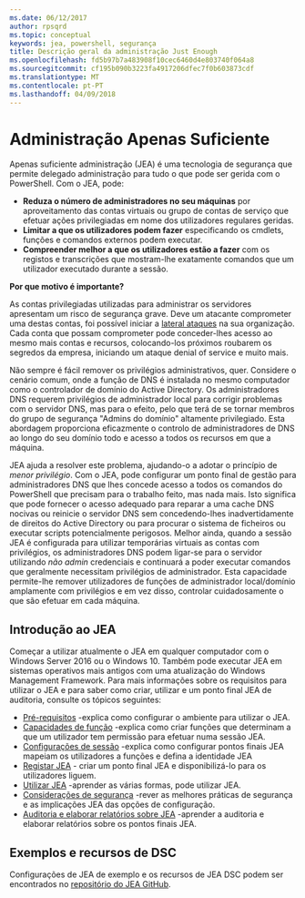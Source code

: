 ```yaml
---
ms.date: 06/12/2017
author: rpsqrd
ms.topic: conceptual
keywords: jea, powershell, segurança
title: Descrição geral da administração Just Enough
ms.openlocfilehash: fd5b97b7a483908f10cec6460d4e803740f064a8
ms.sourcegitcommit: cf195b090b3223fa4917206dfec7f0b603873cdf
ms.translationtype: MT
ms.contentlocale: pt-PT
ms.lasthandoff: 04/09/2018
---
```

# <a name="just-enough-administration"></a>Administração Apenas Suficiente

Apenas suficiente administração (JEA) é uma tecnologia de segurança que permite delegado administração para tudo o que pode ser gerida com o PowerShell.
Com o JEA, pode:

- **Reduza o número de administradores no seu máquinas** por aproveitamento das contas virtuais ou grupo de contas de serviço que efetuar ações privilegiadas em nome dos utilizadores regulares geridas.
- **Limitar a que os utilizadores podem fazer** especificando os cmdlets, funções e comandos externos podem executar.
- **Compreender melhor a que os utilizadores estão a fazer** com os registos e transcrições que mostram-lhe exatamente comandos que um utilizador executado durante a sessão.

**Por que motivo é importante?**

As contas privilegiadas utilizadas para administrar os servidores apresentam um risco de segurança grave.
Deve um atacante comprometer uma destas contas, foi possível iniciar a [lateral ataques](http://aka.ms/pth) na sua organização.
Cada conta que possam comprometer pode conceder-lhes acesso ao mesmo mais contas e recursos, colocando-los próximos roubarem os segredos da empresa, iniciando um ataque denial of service e muito mais.

Não sempre é fácil remover os privilégios administrativos, quer.
Considere o cenário comum, onde a função de DNS é instalada no mesmo computador como o controlador de domínio do Active Directory.
Os administradores DNS requerem privilégios de administrador local para corrigir problemas com o servidor DNS, mas para o efeito, pelo que terá de se tornar membros do grupo de segurança "Admins do domínio" altamente privilegiado.
Esta abordagem proporciona eficazmente o controlo de administradores de DNS ao longo do seu domínio todo e acesso a todos os recursos em que a máquina.

JEA ajuda a resolver este problema, ajudando-o a adotar o princípio de *menor privilégio*.
Com o JEA, pode configurar um ponto final de gestão para administradores DNS que lhes concede acesso a todos os comandos do PowerShell que precisam para o trabalho feito, mas nada mais.
Isto significa que pode fornecer o acesso adequado para reparar a uma cache DNS nocivas ou reinicie o servidor DNS sem concedendo-lhes inadvertidamente de direitos do Active Directory ou para procurar o sistema de ficheiros ou executar scripts potencialmente perigosos.
Melhor ainda, quando a sessão JEA é configurada para utilizar temporárias virtuais as contas com privilégios, os administradores DNS podem ligar-se para o servidor utilizando *não admin* credenciais e continuará a poder executar comandos que geralmente necessitam privilégios de administrador.
Esta capacidade permite-lhe remover utilizadores de funções de administrador local/domínio amplamente com privilégios e em vez disso, controlar cuidadosamente o que são efetuar em cada máquina.

## <a name="get-started-with-jea"></a>Introdução ao JEA

Começar a utilizar atualmente o JEA em qualquer computador com o Windows Server 2016 ou o Windows 10.
Também pode executar JEA em sistemas operativos mais antigos com uma atualização do Windows Management Framework.
Para mais informações sobre os requisitos para utilizar o JEA e para saber como criar, utilizar e um ponto final JEA de auditoria, consulte os tópicos seguintes:

- [Pré-requisitos](prerequisites.md) -explica como configurar o ambiente para utilizar o JEA.
- [Capacidades de função](role-capabilities.md) -explica como criar funções que determinam a que um utilizador tem permissão para efetuar numa sessão JEA.
- [Configurações de sessão](session-configurations.md) -explica como configurar pontos finais JEA mapeiam os utilizadores a funções e defina a identidade JEA
- [Registar JEA](register-jea.md) - criar um ponto final JEA e disponibilizá-lo para os utilizadores liguem.
- [Utilizar JEA](using-jea.md) -aprender as várias formas, pode utilizar JEA.
- [Considerações de segurança](security-considerations.md) -rever as melhores práticas de segurança e as implicações JEA das opções de configuração.
- [Auditoria e elaborar relatórios sobre JEA](audit-and-report.md) -aprender a auditoria e elaborar relatórios sobre os pontos finais JEA.

## <a name="samples-and-dsc-resource"></a>Exemplos e recursos de DSC

Configurações de JEA de exemplo e os recursos de JEA DSC podem ser encontrados no [repositório do JEA GitHub](https://github.com/PowerShell/JEA).